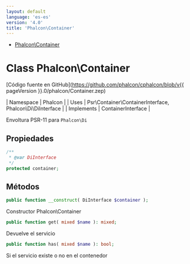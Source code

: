 ```yaml
---
layout: default
language: 'es-es'
version: '4.0'
title: 'Phalcon\Container'
---
```


* [Phalcon\Container](#container)

<h1 id="container">Class Phalcon\Container</h1>

[Código fuente en GitHub](https://github.com/phalcon/cphalcon/blob/v{{ pageVersion }}.0/phalcon/Container.zep)

| Namespace | Phalcon | | Uses | Psr\Container\ContainerInterface, Phalcon\Di\DiInterface | | Implements | ContainerInterface |

Envoltura PSR-11 para `Phalcon\Di`

## Propiedades

```php
/**
 * @var DiInterface
 */
protected container;

```

## Métodos

```php
public function __construct( DiInterface $container );
```

Constructor Phalcon\Container

```php
public function get( mixed $name ): mixed;
```

Devuelve el servicio

```php
public function has( mixed $name ): bool;
```

Si el servicio existe o no en el contenedor
